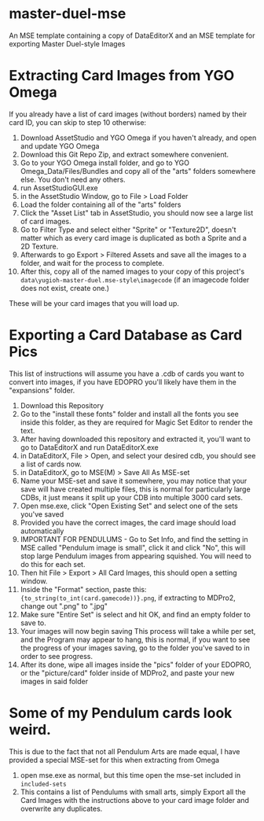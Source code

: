 # master-duel-mse
An MSE template containing a copy of DataEditorX and an MSE template for exporting Master Duel-style Images

# Extracting Card Images from YGO Omega

If you already have a list of card images (without borders) named by their card ID, you can skip to step 10 otherwise:

1. Download AssetStudio and YGO Omega if you haven't already, and open and update YGO Omega
2. Download this Git Repo Zip, and extract somewhere convenient.
3. Go to your YGO Omega install folder, and go to YGO Omega_Data/Files/Bundles and copy all of the "arts" folders somewhere else. You don't need any others.
4. run AssetStudioGUI.exe
5. in the AssetStudio Window, go to File > Load Folder
6. Load the folder containing all of the "arts" folders
7. Click the "Asset List" tab in AssetStudio, you should now see a large list of card images.
8. Go to Filter Type and select either "Sprite" or "Texture2D", doesn't matter which as every card image is duplicated as both a Sprite and a 2D Texture.
9. Afterwards to go Export > Filtered Assets and save all the images to a folder, and wait for the process to complete.
10. After this, copy all of the named images to your copy of this project's `data\yugioh-master-duel.mse-style\imagecode` (if an imagecode folder does not exist, create one.)

These will be your card images that you will load up.

# Exporting a Card Database as Card Pics

This list of instructions will assume you have a .cdb of cards you want to convert into images, if you have EDOPRO you'll likely have them in the "expansions" folder.

1. Download this Repository
2. Go to the "install these fonts" folder and install all the fonts you see inside this folder, as they are required for Magic Set Editor to render the text.
3. After having downloaded this repository and extracted it, you'll want to go to DataEditorX and run DataEditorX.exe
4. in DataEditorX, File > Open, and select your desired cdb, you should see a list of cards now.
5. in DataEditorX, go to MSE(M) > Save All As MSE-set
6. Name your MSE-set and save it somewhere, you may notice that your save will have created multiple files, this is normal for particularly large CDBs, it just means it split up your CDB into multiple 3000 card sets.
7. Open mse.exe, click "Open Existing Set" and select one of the sets you've saved
8. Provided you have the correct images, the card image should load automatically
9. IMPORTANT FOR PENDULUMS - Go to Set Info, and find the setting in MSE called "Pendulum image is small", click it and click "No", this will stop large Pendulum images from appearing squished. You will need to do this for each set.
10. Then hit File > Export > All Card Images, this should open a setting window.
11. Inside the "Format" section, paste this: `{to_string(to_int(card.gamecode))}.png`, if extracting to MDPro2, change out ".png" to ".jpg"
12. Make sure "Entire Set" is select and hit OK, and find an empty folder to save to.
13. Your images will now begin saving This process will take a while per set, and the Program may appear to hang, this is normal, if you want to see the progress of your images saving, go to the folder you've saved to in order to see progress.
14. After its done, wipe all images inside the "pics" folder of your EDOPRO, or the "picture/card" folder inside of MDPro2, and paste your new images in said folder

# Some of my Pendulum cards look weird.

This is due to the fact that not all Pendulum Arts are made equal, I have provided a special MSE-set for this when extracting from Omega

1. open mse.exe as normal, but this time open the mse-set included in `included-sets`
2. This contains a list of Pendulums with small arts, simply Export all the Card Images with the instructions above to your card image folder and overwrite any duplicates.
